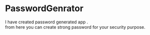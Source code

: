 # PasswordGenrator

I have created password generated app .
<br>
from here you can create strong password for your security purpose.
